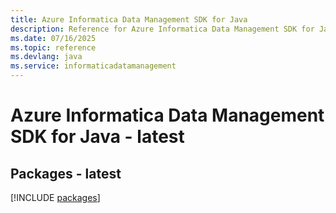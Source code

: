 ```yaml
---
title: Azure Informatica Data Management SDK for Java
description: Reference for Azure Informatica Data Management SDK for Java
ms.date: 07/16/2025
ms.topic: reference
ms.devlang: java
ms.service: informaticadatamanagement
---
```

# Azure Informatica Data Management SDK for Java - latest
## Packages - latest
[!INCLUDE [packages](informatica-data-management-index.md)]